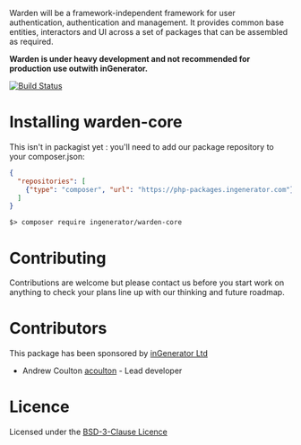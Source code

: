 Warden will be a framework-independent framework for user authentication, authentication
and management. It provides common base entities, interactors and UI across a set of packages
that can be assembled as required.

**Warden is under heavy development and not recommended for production use outwith inGenerator.**

[![Build Status](https://travis-ci.org/ingenerator/warden-core.svg?branch=0.1.x)](https://travis-ci.org/ingenerator/warden-core)


# Installing warden-core

This isn't in packagist yet : you'll need to add our package repository to your composer.json:

```json
{
  "repositories": [
    {"type": "composer", "url": "https://php-packages.ingenerator.com"}
  ]
}
```

`$> composer require ingenerator/warden-core`

# Contributing

Contributions are welcome but please contact us before you start work on anything to check your
plans line up with our thinking and future roadmap. 

# Contributors

This package has been sponsored by [inGenerator Ltd](http://www.ingenerator.com)

* Andrew Coulton [acoulton](https://github.com/acoulton) - Lead developer

# Licence

Licensed under the [BSD-3-Clause Licence](LICENSE)

